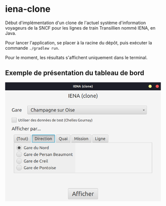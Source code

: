 # iena-clone

Début d'implémentation d'un clone de l'actuel système d'information voyageurs de la SNCF pour les lignes de train Transillien nommé IENA, en Java.

Pour lancer l'application, se placer à la racine du dépôt, puis exécuter la commande `./gradlew run`.

Pour le moment, les résultats s'affichent uniquement dans le terminal.

## Exemple de présentation du tableau de bord

!['Capture d'écran du tableau de bord ayant la gare de "Champagne sur Oise" sélectionnée, avec les différentes directions affichées.'](dashboard.png)

